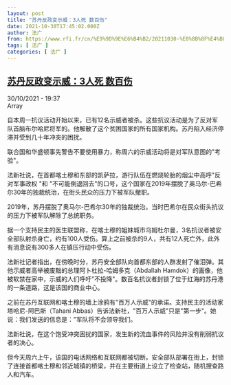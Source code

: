 ```yaml
---
layout: post
title: "苏丹反政变示威：3人死 数百伤"
date: 2021-10-30T17:45:02.000Z
author: 法广
from: https://www.rfi.fr/cn/%E9%9D%9E%E6%B4%B2/20211030-%E8%8B%8F%E4%B8%B9%E5%8F%8D%E6%94%BF%E5%8F%98%E7%A4%BA%E5%A8%81-3%E4%BA%BA%E6%AD%BB-%E6%95%B0%E7%99%BE%E4%BC%A4
tags: [ 法广 ]
categories: [ 法广 ]
---
```

<!--1635615902000-->
[苏丹反政变示威：3人死 数百伤](https://www.rfi.fr/cn/%E9%9D%9E%E6%B4%B2/20211030-%E8%8B%8F%E4%B8%B9%E5%8F%8D%E6%94%BF%E5%8F%98%E7%A4%BA%E5%A8%81-3%E4%BA%BA%E6%AD%BB-%E6%95%B0%E7%99%BE%E4%BC%A4)
------

<div>
<div>30/10/2021 - 19:37</div>Array<div >                    <p>自本周一抗议活动开始以来，已有12名示威者被杀。这些抗议活动是为了反对军队首脑布尔哈尼将军的。他解散了这个贫困国家的所有国家机构。苏丹陷入经济停滞并受到几十年冲突的困扰。</p><p>联合国和华盛顿事先警告不要使用暴力，称周六的示威活动将是对军队意图的"考验"。</p><p>法新社说，在首都喀土穆和东部的凯萨拉，游行队伍在燃烧轮胎的烟尘中高呼"反对军事政权 "和 "不可能倒退回去"的口号，这个国家在2019年摆脱了奥马尔-巴希尔30年的独裁统治，在街头民众的压力下被军队撤职。</p><p>2019年，苏丹摆脱了奥马尔-巴希尔30年的独裁统治。当时巴希尔在民众街头抗议的压力下被军队解除了总统职务。</p><p>据一个支持民主的医生联盟称，在喀土穆的姐妹城市乌姆杜尔曼，3名抗议者被安全部队射杀身亡，约有100人受伤。算上之前被杀的9人，共有12人死亡外，此外有消息说有300多人在镇压行动中受伤。</p><p>法新社记者指出，在傍晚时分，苏丹安全部队向首都东部的人群发射了催泪弹。其他示威者高举被废黜的总理阿卜杜拉-哈姆多克（Abdallah Hamdok）的画像，他被软禁在家中，示威的人们呼吁"不投降"。数百名抗议者封锁了位于红海的苏丹港的一条道路，这是该国的商业中心。</p><p>之前在苏丹互联网和喀土穆的墙上涂鸦有"百万人示威"的承诺。支持民主的活动家塔哈尼-阿巴斯（Tahani Abbas）告诉法新社，"百万人示威"只是"第一步"。她说：我们发送的信息是："军队将不会领导我们。</p><p>法新社说，在这个饱受冲突困扰的国家，发生新的流血事件的风险并没有削弱抗议者的决心。</p><p>但今天周六上午，该国的电话网络和互联网都被切断。安全部队部署在街上，封锁了连接首都喀土穆和邻近城镇的桥梁，并在主要街道上设立了检查站，随机搜查路人和汽车。</p>                                            <div data-selfpromo-newsletter>    </div>    <div data-selfpromo-app>    </div>                </div>
</div>
